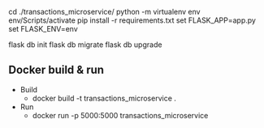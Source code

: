 cd ./transactions_microservice/
python -m virtualenv env
env/Scripts/activate
pip install -r requirements.txt 
set FLASK_APP=app.py 
set FLASK_ENV=env

flask db init
flask db migrate
flask db upgrade

## Docker build & run
- Build
  - docker build -t transactions_microservice .
- Run
  - docker run -p 5000:5000 transactions_microservice
